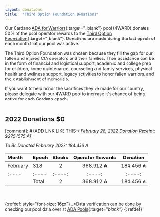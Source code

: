 ```yaml
---
layout: donations
title:  "Third Option Foundation Donations"
---
```

Our Cardano [ADA for Warriors](https://4wardpool.swiftcryptollc.com){:target="_blank"} pool (4WARD) donates 50% of the pool operator rewards to the [Third Option Foundation](https://www.thirdoptionfoundation.org/){:target="_blank"}.  Donations are made during the last epoch of each month that our pool was active.

The Third Option Foundation was chosen because they fill the gap for our fallen and injured CIA operators and their families. Their assistance can be in the form of financial and logistical support, academic and college prep for children, home maintenance, counseling and family services, physical health and wellness support, legacy activities to honor fallen warriors, and the establishment of memorials.

If you want to help honor the sacrifices they've made for our country, please delegate with our 4WARD pool to increase it's chance of being active for each Cardano epoch.
<br /><br />

## 2022 Donations $0 ##

[comment]: # (ADD LINK LIKE THIS-> _[February 28, 2022 Donation Receipt: $275 (575 ₳)](https://swiftcryptollc.github.io/img/something.jpg)_)

_To Be Donated February 2022: 184.456 ₳_

| Month | Epoch | Blocks | Operator Rewards | Donation |
| :---- | :---- | :----: | :----: | :----: |
| February | 318 | 2 | 368.912 ₳ | 184.456 ₳ |
| :---- | :---- | :----: | :----: | :----: |
| | Total | 2 | 368.912 ₳ | 184.456 ₳ |
                  
<br /><br />
{:refdef: style="font-size: 16px"}
_*Data verification can be done by checking our pool data over at [ADA Pools](https://adapools.org/pool/b6063f0f2fa05d98132f15defed4c69c06ea61451b4ea4cea0ce1b80#tab-rewards){:target="_blank"}_
{: refdef}
